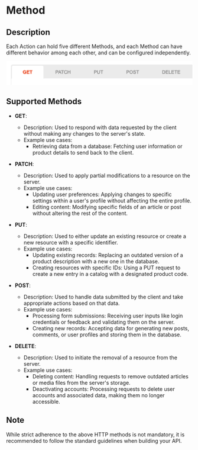 # Method

## Description

Each Action can hold five different Methods, and each Method can have different behavior among each other, and can be
configured independently.

![Method tab](Method-tab.png)

## Supported Methods

* **GET**:
    * Description: Used to respond with data requested by the client without making any changes to the server's state.
    * Example use cases:
        * Retrieving data from a database: Fetching user information or product details to send back to the client.

* **PATCH**:
    * Description: Used to apply partial modifications to a resource on the server.
    * Example use cases:
        * Updating user preferences: Applying changes to specific settings within a user's profile without affecting the
          entire profile.
        * Editing content: Modifying specific fields of an article or post without altering the rest of the content.

* **PUT**:
    * Description: Used to either update an existing resource or create a new resource with a specific identifier.
    * Example use cases:
        * Updating existing records: Replacing an outdated version of a product description with a new one in the
          database.
        * Creating resources with specific IDs: Using a PUT request to create a new entry in a catalog with a designated
          product code.

* **POST**:
    * Description: Used to handle data submitted by the client and take appropriate actions based on that data.
    * Example use cases:
        * Processing form submissions: Receiving user inputs like login credentials or feedback and validating them on
          the server.
        * Creating new records: Accepting data for generating new posts, comments, or user profiles and storing them in
          the database.

* **DELETE**:
    * Description: Used to initiate the removal of a resource from the server.
    * Example use cases:
        * Deleting content: Handling requests to remove outdated articles or media files from the server's storage.
        * Deactivating accounts: Processing requests to delete user accounts and associated data, making them no longer
          accessible.

## Note

While strict adherence to the above HTTP methods is not mandatory, it is recommended to follow the standard guidelines when building your API.
